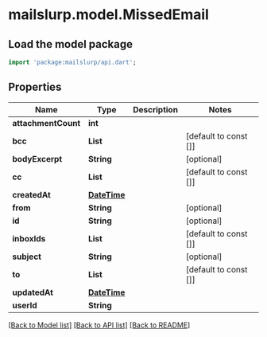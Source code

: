 # mailslurp.model.MissedEmail

## Load the model package
```dart
import 'package:mailslurp/api.dart';
```

## Properties
Name | Type | Description | Notes
------------ | ------------- | ------------- | -------------
**attachmentCount** | **int** |  | 
**bcc** | **List<String>** |  | [default to const []]
**bodyExcerpt** | **String** |  | [optional] 
**cc** | **List<String>** |  | [default to const []]
**createdAt** | [**DateTime**](DateTime) |  | 
**from** | **String** |  | [optional] 
**id** | **String** |  | [optional] 
**inboxIds** | **List<String>** |  | [default to const []]
**subject** | **String** |  | [optional] 
**to** | **List<String>** |  | [default to const []]
**updatedAt** | [**DateTime**](DateTime) |  | 
**userId** | **String** |  | 

[[Back to Model list]](../README#documentation-for-models) [[Back to API list]](../README#documentation-for-api-endpoints) [[Back to README]](../README)


